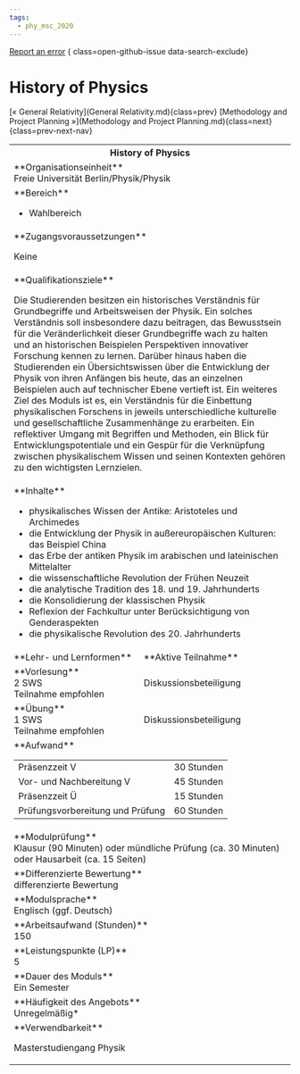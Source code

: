 ```yaml
---
tags:
  - phy_msc_2020
---
```

[Report an error](https://github.com/SGSSGene/FUB-SUP/issues/new?title=Error%20in%20%22History%20of%20Physics%22&body=There%20seems%20to%20be%20an%20error%20in%20module%20%22History%20of%20Physics%22%2E%0A%0A%3CDescribe%20here%20a%20slightly%20more%20detailed%20description%20of%20what%20is%20wrong%3E&labels=bug)
{ class=open-github-issue data-search-exclude}

# History of Physics

[« General Relativity](General Relativity.md){class=prev}
[Methodology and Project Planning »](Methodology and Project Planning.md){class=next}
{class=prev-next-nav}

<table markdown id="moduledesc">
<tr markdown class="moduledesc_head"><th colspan="2">History of Physics </th></tr>
<tr markdown><td colspan="2">**Organisationseinheit**   <br>Freie Universität Berlin/Physik/Physik</td></tr>

<tr markdown><td colspan="2">**Bereich**<br>


- Wahlbereich

</td></tr>

<tr markdown><td colspan="2">**Zugangsvoraussetzungen** <br>

Keine


</td></tr>
<tr markdown><td colspan="2">**Qualifikationsziele**    <br>

Die Studierenden besitzen ein historisches Verständnis für Grundbegriffe und
Arbeitsweisen der Physik. Ein solches Verständnis soll insbesondere dazu
beitragen, das Bewusstsein für die Veränderlichkeit dieser Grundbegriffe
wach zu halten und an historischen Beispielen Perspektiven innovativer
Forschung kennen zu lernen. Darüber hinaus haben die Studierenden ein
Übersichtswissen über die Entwicklung der Physik von ihren Anfängen bis
heute, das an einzelnen Beispielen auch auf technischer Ebene vertieft ist.
Ein weiteres Ziel des Moduls ist es, ein Verständnis für die Einbettung
physikalischen Forschens in jeweils unterschiedliche kulturelle und
gesellschaftliche Zusammenhänge zu erarbeiten. Ein reflektiver Umgang mit
Begriffen und Methoden, ein Blick für Entwicklungspotentiale und ein Gespür
für die Verknüpfung zwischen physikalischem Wissen und seinen Kontexten
gehören zu den wichtigsten Lernzielen.


</td></tr>
<tr markdown><td colspan="2">**Inhalte**                <br>

- physikalisches Wissen der Antike: Aristoteles und Archimedes
- die Entwicklung der Physik in außereuropäischen Kulturen: das Beispiel
  China
- das Erbe der antiken Physik im arabischen und lateinischen Mittelalter
- die wissenschaftliche Revolution der Frühen Neuzeit
- die analytische Tradition des 18. und 19. Jahrhunderts
- die Konsolidierung der klassischen Physik
- Reflexion der Fachkultur unter Berücksichtigung von Genderaspekten
- die physikalische Revolution des 20. Jahrhunderts


</td></tr>

<tr markdown><td>**Lehr- und Lernformen**</td><td>**Aktive Teilnahme**</td></tr>
<tr markdown><td> **Vorlesung** <br>2 SWS <br> Teilnahme empfohlen</td><td>

Diskussionsbeteiligung
</td></tr>
<tr markdown><td> **Übung** <br>1 SWS <br> Teilnahme empfohlen</td><td>

Diskussionsbeteiligung
</td></tr>
<tr markdown><td colspan="2">**Aufwand**                <br>
<table class="aufwand_table">
<tr><td>Präsenzzeit V</td><td>30 Stunden</td></tr>
<tr><td>Vor- und Nachbereitung V</td><td>45 Stunden</td></tr>
<tr><td>Präsenzzeit Ü</td><td>15 Stunden</td></tr>
<tr><td>Prüfungsvorbereitung und Prüfung</td><td>60 Stunden</td></tr>
</table>

</td></tr>
<tr markdown><td colspan="2">**Modulprüfung**             <br>Klausur (90 Minuten) oder mündliche Prüfung (ca. 30 Minuten) oder Hausarbeit
(ca. 15 Seiten)


</td></tr>
<tr markdown><td colspan="2">**Differenzierte Bewertung** <br>differenzierte Bewertung

</td></tr>
<tr markdown><td colspan="2">**Modulsprache**             <br>Englisch (ggf. Deutsch)</td></tr>
<tr markdown><td colspan="2">**Arbeitsaufwand (Stunden)** <br>150</td></tr>
<tr markdown><td colspan="2">**Leistungspunkte (LP)**     <br>5</td></tr>
<tr markdown><td colspan="2">**Dauer des Moduls**         <br>Ein Semester</td></tr>
<tr markdown><td colspan="2">**Häufigkeit des Angebots**  <br>Unregelmäßig*</td></tr>
<tr markdown><td colspan="2">**Verwendbarkeit**           <br>

Masterstudiengang Physik


</td></tr>


</table>
